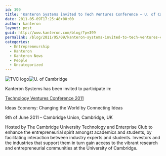 ```yaml
---
id: 399
title: 'Kanteron Systems invited to Tech Ventures Conference – U. of Cambridge'
date: 2011-05-09T17:25:48+00:00
author: kanteron
layout: post
guid: http://www.kanteron.com/blog/?p=399
permalink: /blog/2011/05/09/kanteron-systems-invited-to-tech-ventures-conference-u-of-cambridge/
categories:
  - Entrepreneurship
  - Kanteron
  - Kanteron News
  - People
  - Uncategorized
---
```

<img class="alignleft" src="http://tvc2011.cutec.org/wp-content/uploads/TVC-logo-2011-transparent-300x118.png" alt="TVC logo" /><img class="alignleft" src="http://www.britishcouncil.org/singapore-126x49-logo-university-of-cambridge" alt="U. of Cambridge" />

Kanteron Systems has been invited to participate in:
  
[Technology Ventures Conference 2011](http://tvc2011.cutec.org/)
  
Ideas Economy: Changing the World by Connecting Ideas
  
9th of June 2011 – Cambridge Union, Cambridge, UK
  
Hosted by The Cambridge University Technology and Enterprise Club to enhance the entrepreneurial spirit amongst academics and students, by facilitating interaction between industry experts and students. Investors and the industries that support them in turn gain access to the vibrant research and entrepreneurial communities at the University of Cambridge.